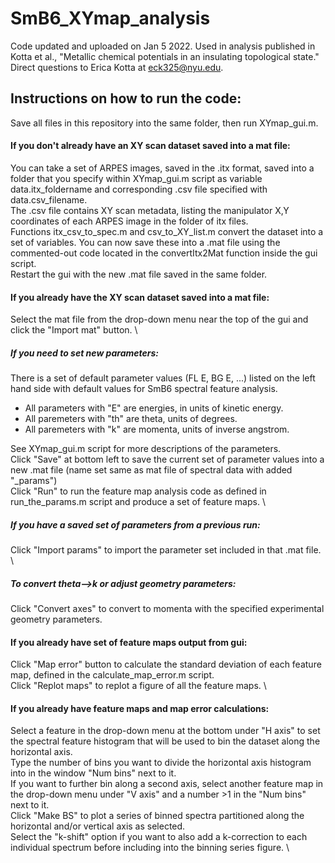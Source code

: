 # SmB6_XYmap_analysis
Code updated and uploaded on Jan 5 2022.
Used in analysis published in Kotta et al., "Metallic chemical potentials in an insulating topological state." \
Direct questions to Erica Kotta at eck325@nyu.edu.

## Instructions on how to run the code:

Save all files in this repository into the same folder, then run XYmap_gui.m.

#### If you don't already have an XY scan dataset saved into a mat file: 
You can take a set of ARPES images, saved in the .itx format, saved into a folder that you specify within XYmap_gui.m script as variable data.itx_foldername and corresponding .csv file specified with data.csv_filename. \
The .csv file contains XY scan metadata, listing the manipulator X,Y coordinates of each ARPES image in the folder of itx files. \
Functions itx_csv_to_spec.m and csv_to_XY_list.m convert the dataset into a set of variables. You can now save these into a .mat file using the commented-out code located in the convertItx2Mat function inside the gui script. \
Restart the gui with the new .mat file saved in the same folder. 

#### If you already have the XY scan dataset saved into a mat file: 
Select the mat file from the drop-down menu near the top of the gui and click the "Import mat" button. \
##### If you need to set new parameters: 
There is a set of default parameter values (FL E, BG E, ...) listed on the left hand side with default values for SmB6 spectral feature analysis. 
- All parameters with "E" are energies, in units of kinetic energy. 
- All paremeters with "th" are theta, units of degrees. 
- All paremeters with "k" are momenta, units of inverse angstrom. 

See XYmap_gui.m script for more descriptions of the parameters. \
Click "Save" at bottom left to save the current set of parameter values into a new .mat file (name set same as mat file of spectral data with added "\_params") \
Click "Run" to run the feature map analysis code as defined in run_the_params.m script and produce a set of feature maps. \
##### If you have a saved set of parameters from a previous run:
Click "Import params" to import the parameter set included in that .mat file. \ 
##### To convert theta-->k or adjust geometry parameters: 
Click "Convert axes" to convert to momenta with the specified experimental geometry parameters. 

#### If you already have set of feature maps output from gui: 
Click "Map error" button to calculate the standard deviation of each feature map, defined in the calculate_map_error.m script. \
Click "Replot maps" to replot a figure of all the feature maps. \

#### If you already have feature maps and map error calculations: 
Select a feature in the drop-down menu at the bottom under "H axis" to set the spectral feature histogram that will be used to bin the dataset along the horizontal axis. \
Type the number of bins you want to divide the horizontal axis histogram into in the window "Num bins" next to it. \
If you want to further bin along a second axis, select another feature map in the drop-down menu under "V axis" and a number >1 in the "Num bins" next to it. \
Click "Make BS" to plot a series of binned spectra partitioned along the horizontal and/or vertical axis as selected. \
Select the "k-shift" option if you want to also add a k-correction to each individual spectrum before including into the binning series figure. \
